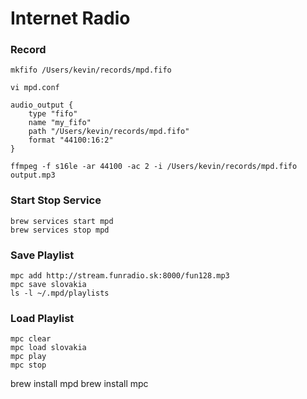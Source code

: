 Internet Radio
==============

### Record
```
mkfifo /Users/kevin/records/mpd.fifo

vi mpd.conf

audio_output {
    type "fifo"
    name "my_fifo"
    path "/Users/kevin/records/mpd.fifo"
    format "44100:16:2"
}

ffmpeg -f s16le -ar 44100 -ac 2 -i /Users/kevin/records/mpd.fifo output.mp3
```


### Start Stop Service 
```
brew services start mpd
brew services stop mpd
```


### Save Playlist 
```
mpc add http://stream.funradio.sk:8000/fun128.mp3
mpc save slovakia
ls -l ~/.mpd/playlists
```



### Load Playlist
```
mpc clear
mpc load slovakia 
mpc play
mpc stop 
```


brew install mpd
brew install mpc

